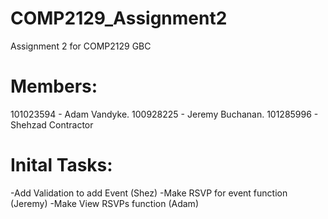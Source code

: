 # COMP2129_Assignment2
Assignment 2 for COMP2129 GBC

# Members:
101023594 - Adam Vandyke.
100928225 - Jeremy Buchanan.
101285996 - Shehzad Contractor

# Inital Tasks:
-Add Validation to add Event (Shez)
-Make RSVP for event function (Jeremy)
-Make View RSVPs function (Adam)
